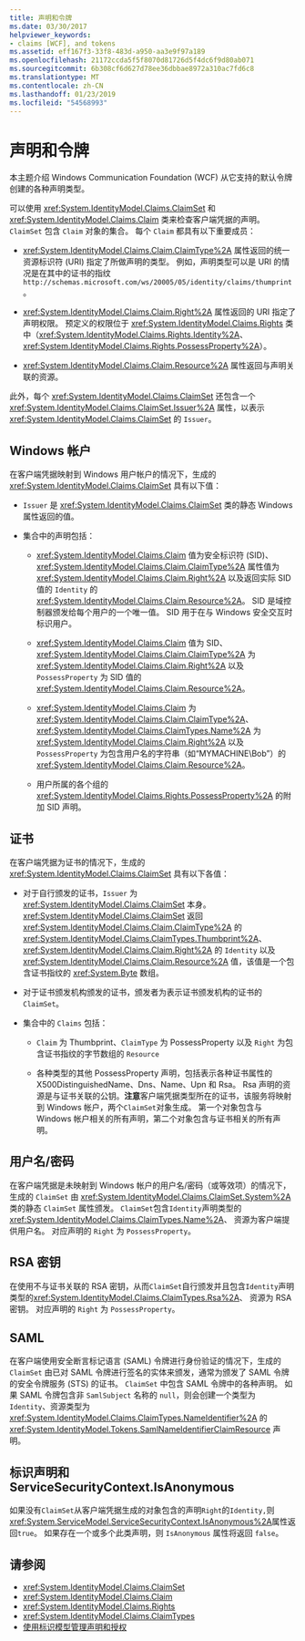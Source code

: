 ```yaml
---
title: 声明和令牌
ms.date: 03/30/2017
helpviewer_keywords:
- claims [WCF], and tokens
ms.assetid: eff167f3-33f8-483d-a950-aa3e9f97a189
ms.openlocfilehash: 21172ccda5f5f8070d81726d5f4dc6f9d80ab071
ms.sourcegitcommit: 6b308cf6d627d78ee36dbbae8972a310ac7fd6c8
ms.translationtype: MT
ms.contentlocale: zh-CN
ms.lasthandoff: 01/23/2019
ms.locfileid: "54568993"
---
```

# <a name="claims-and-tokens"></a>声明和令牌
本主题介绍 Windows Communication Foundation (WCF) 从它支持的默认令牌创建的各种声明类型。  
  
 可以使用 <xref:System.IdentityModel.Claims.ClaimSet> 和 <xref:System.IdentityModel.Claims.Claim> 类来检查客户端凭据的声明。 `ClaimSet` 包含 `Claim` 对象的集合。 每个 `Claim` 都具有以下重要成员：  
  
-   <xref:System.IdentityModel.Claims.Claim.ClaimType%2A> 属性返回的统一资源标识符 (URI) 指定了所做声明的类型。 例如，声明类型可以是 URI 的情况是在其中的证书的指纹`http://schemas.microsoft.com/ws/20005/05/identity/claims/thumprint`。  
  
-   <xref:System.IdentityModel.Claims.Claim.Right%2A> 属性返回的 URI 指定了声明权限。 预定义的权限位于 <xref:System.IdentityModel.Claims.Rights> 类中（<xref:System.IdentityModel.Claims.Rights.Identity%2A>、<xref:System.IdentityModel.Claims.Rights.PossessProperty%2A>）。  
  
-   <xref:System.IdentityModel.Claims.Claim.Resource%2A> 属性返回与声明关联的资源。  
  
 此外，每个 <xref:System.IdentityModel.Claims.ClaimSet> 还包含一个 <xref:System.IdentityModel.Claims.ClaimSet.Issuer%2A> 属性，以表示 <xref:System.IdentityModel.Claims.ClaimSet> 的 `Issuer`。  
  
## <a name="windows-accounts"></a>Windows 帐户  
 在客户端凭据映射到 Windows 用户帐户的情况下，生成的 <xref:System.IdentityModel.Claims.ClaimSet> 具有以下值：  
  
-   `Issuer` 是 <xref:System.IdentityModel.Claims.ClaimSet> 类的静态 Windows 属性返回的值。  
  
-   集合中的声明包括：  
  
    -   <xref:System.IdentityModel.Claims.Claim> 值为安全标识符 (SID)、<xref:System.IdentityModel.Claims.Claim.ClaimType%2A> 属性值为 <xref:System.IdentityModel.Claims.Claim.Right%2A> 以及返回实际 SID 值的 `Identity` 的 <xref:System.IdentityModel.Claims.Claim.Resource%2A>。 SID 是域控制器颁发给每个用户的一个唯一值。 SID 用于在与 Windows 安全交互时标识用户。  
  
    -   <xref:System.IdentityModel.Claims.Claim> 值为 SID、<xref:System.IdentityModel.Claims.Claim.ClaimType%2A> 为 <xref:System.IdentityModel.Claims.Claim.Right%2A> 以及 `PossessProperty` 为 SID 值的 <xref:System.IdentityModel.Claims.Claim.Resource%2A>。  
  
    -   <xref:System.IdentityModel.Claims.Claim> 为 <xref:System.IdentityModel.Claims.Claim.ClaimType%2A>、<xref:System.IdentityModel.Claims.ClaimTypes.Name%2A> 为 <xref:System.IdentityModel.Claims.Claim.Right%2A> 以及 `PossessProperty` 为包含用户名的字符串（如“MYMACHINE\Bob”）的 <xref:System.IdentityModel.Claims.Claim.Resource%2A>。  
  
    -   用户所属的各个组的 <xref:System.IdentityModel.Claims.Rights.PossessProperty%2A> 的附加 SID 声明。  
  
## <a name="certificates"></a>证书  
 在客户端凭据为证书的情况下，生成的 <xref:System.IdentityModel.Claims.ClaimSet> 具有以下各值：  
  
-   对于自行颁发的证书，`Issuer` 为 <xref:System.IdentityModel.Claims.ClaimSet> 本身。 <xref:System.IdentityModel.Claims.ClaimSet> 返回 <xref:System.IdentityModel.Claims.Claim.ClaimType%2A> 的 <xref:System.IdentityModel.Claims.ClaimTypes.Thumbprint%2A>、<xref:System.IdentityModel.Claims.Claim.Right%2A> 的 `Identity` 以及 <xref:System.IdentityModel.Claims.Claim.Resource%2A> 值，该值是一个包含证书指纹的 <xref:System.Byte> 数组。  
  
-   对于证书颁发机构颁发的证书，颁发者为表示证书颁发机构的证书的 `ClaimSet`。  
  
-   集合中的 `Claims` 包括：  
  
    -   `Claim` 为 Thumbprint、`ClaimType` 为 PossessProperty 以及 `Right` 为包含证书指纹的字节数组的 `Resource`  
  
    -   各种类型的其他 PossessProperty 声明，包括表示各种证书属性的 X500DistinguishedName、Dns、Name、Upn 和 Rsa。 Rsa 声明的资源是与证书关联的公钥。**注意**客户端凭据类型所在的证书，该服务将映射到 Windows 帐户，两个`ClaimSet`对象生成。 第一个对象包含与 Windows 帐户相关的所有声明，第二个对象包含与证书相关的所有声明。  
  
## <a name="user-namepassword"></a>用户名/密码  
 在客户端凭据是未映射到 Windows 帐户的用户名/密码（或等效项）的情况下，生成的 `ClaimSet` 由 <xref:System.IdentityModel.Claims.ClaimSet.System%2A> 类的静态 `ClaimSet` 属性颁发。 `ClaimSet`包含`Identity`声明类型的<xref:System.IdentityModel.Claims.ClaimTypes.Name%2A>、 资源为客户端提供用户名。 对应声明的 `Right` 为 `PossessProperty`。  
  
## <a name="rsa-keys"></a>RSA 密钥  
 在使用不与证书关联的 RSA 密钥，从而`ClaimSet`自行颁发并且包含`Identity`声明类型的<xref:System.IdentityModel.Claims.ClaimTypes.Rsa%2A>、 资源为 RSA 密钥。 对应声明的 `Right` 为 `PossessProperty`。  
  
## <a name="saml"></a>SAML  
 在客户端使用安全断言标记语言 (SAML) 令牌进行身份验证的情况下，生成的 `ClaimSet` 由已对 SAML 令牌进行签名的实体来颁发，通常为颁发了 SAML 令牌的安全令牌服务 (STS) 的证书。 `ClaimSet` 中包含 SAML 令牌中的各种声明。 如果 SAML 令牌包含非 `SamlSubject` 名称的 `null`，则会创建一个类型为 `Identity`、资源类型为 <xref:System.IdentityModel.Claims.ClaimTypes.NameIdentifier%2A> 的 <xref:System.IdentityModel.Tokens.SamlNameIdentifierClaimResource> 声明。  
  
## <a name="identity-claims-and-servicesecuritycontextisanonymous"></a>标识声明和 ServiceSecurityContext.IsAnonymous  
 如果没有`ClaimSet`从客户端凭据生成的对象包含的声明`Right`的`Identity,`则<xref:System.ServiceModel.ServiceSecurityContext.IsAnonymous%2A>属性返回`true`。 如果存在一个或多个此类声明，则 `IsAnonymous` 属性将返回 `false`。  
  
## <a name="see-also"></a>请参阅
- <xref:System.IdentityModel.Claims.ClaimSet>
- <xref:System.IdentityModel.Claims.Claim>
- <xref:System.IdentityModel.Claims.Rights>
- <xref:System.IdentityModel.Claims.ClaimTypes>
- [使用标识模型管理声明和授权](../../../../docs/framework/wcf/feature-details/managing-claims-and-authorization-with-the-identity-model.md)

